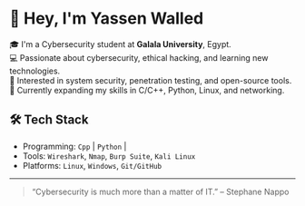 # 👋 Hey, I'm Yassen Walled

🎓 I'm a Cybersecurity student at **Galala University**, Egypt.  
💻 Passionate about cybersecurity, ethical hacking, and learning new technologies.  
🔐 Interested in system security, penetration testing, and open-source tools.  
🌱 Currently expanding my skills in C/C++, Python, Linux, and networking.

## 🛠️ Tech Stack
- Programming: `Cpp` | `Python` |
- Tools: `Wireshark`, `Nmap`, `Burp Suite`, `Kali Linux`
- Platforms: `Linux`, `Windows`, `Git/GitHub`

---

> “Cybersecurity is much more than a matter of IT.” – Stephane Nappo
